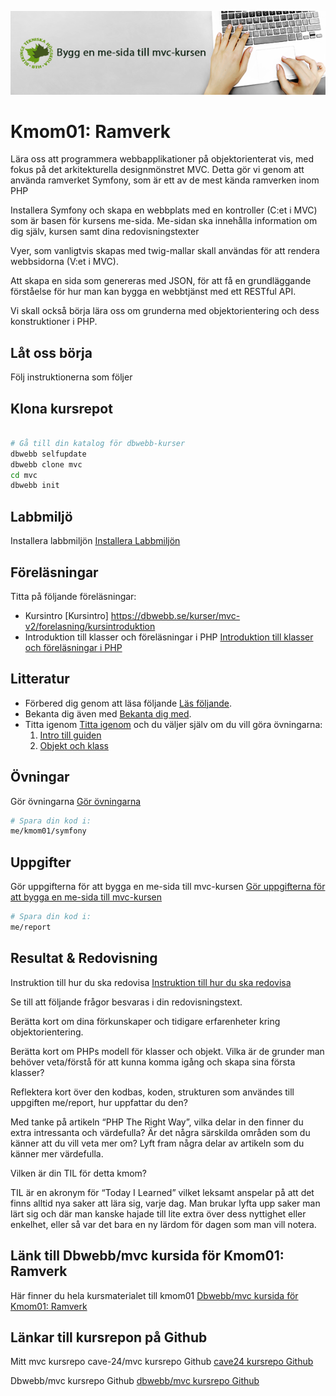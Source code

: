 <!--
---
Författare: cave24
    
    "2025-05-04": "(A, cave24) First release."
---
-->

![Readme header image](img/readme-1.png)


Kmom01: Ramverk
==================================================

Lära oss att programmera webbapplikationer på objektorienterat vis, med fokus på det arkitekturella designmönstret MVC.
Detta gör vi genom att använda ramverket Symfony, som är ett av de mest kända ramverken inom PHP

Installera Symfony och skapa en webbplats med en kontroller (C:et i MVC) som är basen för kursens me-sida. 
Me-sidan ska innehålla information om dig själv, kursen samt dina redovisningstexter

Vyer, som vanligtvis skapas med twig-mallar skall användas för att rendera webbsidorna (V:et i MVC). 

Att skapa en sida som genereras med JSON, för att få en grundläggande förståelse för hur man kan bygga en webbtjänst med ett RESTful API.

Vi skall också börja lära oss om grunderna med objektorientering och dess konstruktioner i PHP.


Låt oss börja
----------------------------------------------------

Följ instruktionerna som följer




Klona kursrepot
----------------------------------------------------

```bash

# Gå till din katalog för dbwebb-kurser
dbwebb selfupdate
dbwebb clone mvc
cd mvc
dbwebb init
```



Labbmiljö
----------------------------------------------------

Installera labbmiljön [Installera Labbmiljön](https://dbwebb.se/kurser/mvc-v2/installera-labbmiljo)



Föreläsningar
----------------------------------------------------
Titta på följande föreläsningar:

* Kursintro [Kursintro] https://dbwebb.se/kurser/mvc-v2/forelasning/kursintroduktion
* Introduktion till klasser och föreläsningar i PHP [Introduktion till klasser och föreläsningar i PHP](https://dbwebb.se/kurser/mvc-v2/forelasning/klasser-och-objekt-i-php)



Litteratur
----------------------------------------------------

* Förbered dig genom att läsa följande [Läs följande](https://phptherightway.com).
* Bekanta dig även med [Bekanta dig med](https://symfony.com/doc/current/setup.html).
* Titta igenom [Titta igenom](https://dbwebb.se/guide/kom-igang-med-objektorienterad-programmering-i-php)
och du väljer själv om du vill göra övningarna:
    1. [Intro till guiden](https://dbwebb.se/guide/kom-igang-med-objektorienterad-programmering-i-php/intro-till-guiden)
    2. [Objekt och klass](https://dbwebb.se/guide/kom-igang-med-objektorienterad-programmering-i-php/objekt-och-klass)



Övningar
----------------------------------------------------

Gör övningarna [Gör övningarna](https://github.com/dbwebb-se/mvc/tree/main/example/symfony)

```bash
# Spara din kod i:  
me/kmom01/symfony
```



Uppgifter
----------------------------------------------------

Gör uppgifterna för att bygga en me-sida till mvc-kursen [Gör uppgifterna för att bygga en me-sida till mvc-kursen](https://dbwebb.se/uppgift/bygg-en-me-sida-till-mvc)

```bash
# Spara din kod i:  
me/report
```



Resultat & Redovisning
----------------------------------------------------

Instruktion till hur du ska redovisa [Instruktion till hur du ska redovisa](https://dbwebb.se/kurser/mvc-v2/redovisa)

Se till att följande frågor besvaras i din redovisningstext.

Berätta kort om dina förkunskaper och tidigare erfarenheter kring objektorientering.

Berätta kort om PHPs modell för klasser och objekt. Vilka är de grunder man behöver veta/förstå för att kunna komma igång och skapa sina första klasser?

Reflektera kort över den kodbas, koden, strukturen som användes till uppgiften me/report, hur uppfattar du den?

Med tanke på artikeln “PHP The Right Way”, vilka delar in den finner du extra intressanta och värdefulla? Är det några särskilda områden som du känner att du vill veta mer om? Lyft fram några delar av artikeln som du känner mer värdefulla.

Vilken är din TIL för detta kmom?

TIL är en akronym för “Today I Learned” vilket leksamt anspelar på att det finns alltid nya saker att lära sig, varje dag. Man brukar lyfta upp saker man lärt sig och där man kanske hajade till lite extra över dess nyttighet eller enkelhet, eller så var det bara en ny lärdom för dagen som man vill notera.



Länk till Dbwebb/mvc kursida för Kmom01: Ramverk
----------------------------------------------------
Här finner du hela kursmaterialet till kmom01 [Dbwebb/mvc kursida för Kmom01: Ramverk](https://dbwebb.se/kurser/mvc-v2/kmom01)



Länkar till kursrepon på Github
----------------------------------------------------

Mitt mvc kursrepo cave-24/mvc kursrepo Github [cave24 kursrepo Github](https://github.com/cave-24/mvc)

Dbwebb/mvc kursrepo Github [dbwebb/mvc kursrepo Github](https://github.com/dbwebb-se/mvc)